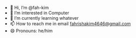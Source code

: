 - 👋 Hi, I’m @fah-kim
- 👀 I’m interested in Computer
- 🌱 I’m currently learning whatever
- 📫 How to reach me in email fahrishakim4646@gmail.com
- 😄 Pronouns: he/him

<!---
fah-kim/fah-kim is a ✨ special ✨ repository because its `README.md` (this file) appears on your GitHub profile.
You can click the Preview link to take a look at your changes.
--->
